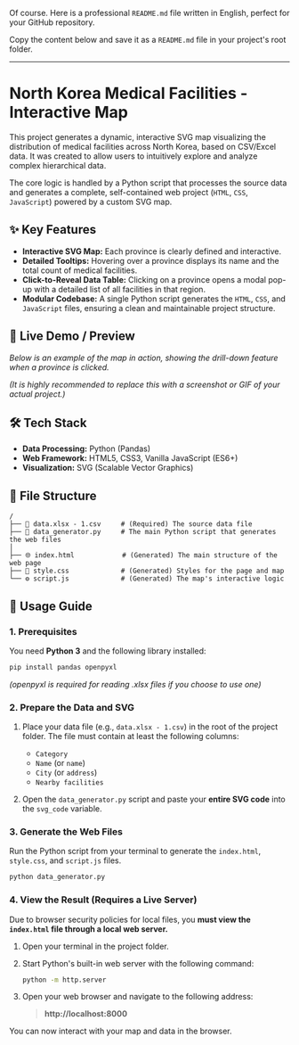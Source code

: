 Of course. Here is a professional `README.md` file written in English, perfect for your GitHub repository.

Copy the content below and save it as a `README.md` file in your project's root folder.

-----

# North Korea Medical Facilities - Interactive Map

This project generates a dynamic, interactive SVG map visualizing the distribution of medical facilities across North Korea, based on CSV/Excel data. It was created to allow users to intuitively explore and analyze complex hierarchical data.

The core logic is handled by a Python script that processes the source data and generates a complete, self-contained web project (`HTML`, `CSS`, `JavaScript`) powered by a custom SVG map.

## ✨ Key Features

  * **Interactive SVG Map:** Each province is clearly defined and interactive.
  * **Detailed Tooltips:** Hovering over a province displays its name and the total count of medical facilities.
  * **Click-to-Reveal Data Table:** Clicking on a province opens a modal pop-up with a detailed list of all facilities in that region.
  * **Modular Codebase:** A single Python script generates the `HTML`, `CSS`, and `JavaScript` files, ensuring a clean and maintainable project structure.

## 🚀 Live Demo / Preview

*Below is an example of the map in action, showing the drill-down feature when a province is clicked.*

*(It is highly recommended to replace this with a screenshot or GIF of your actual project.)*

## 🛠️ Tech Stack

  * **Data Processing:** Python (Pandas)
  * **Web Framework:** HTML5, CSS3, Vanilla JavaScript (ES6+)
  * **Visualization:** SVG (Scalable Vector Graphics)

## 📂 File Structure

```
/
├── 📄 data.xlsx - 1.csv     # (Required) The source data file
├── 🐍 data_generator.py     # The main Python script that generates the web files
│
├── 🌐 index.html            # (Generated) The main structure of the web page
├── 🎨 style.css             # (Generated) Styles for the page and map
└── ⚙️ script.js             # (Generated) The map's interactive logic
```

## 📖 Usage Guide

### 1\. Prerequisites

You need **Python 3** and the following library installed:

```bash
pip install pandas openpyxl
```

*(openpyxl is required for reading .xlsx files if you choose to use one)*

### 2\. Prepare the Data and SVG

1.  Place your data file (e.g., `data.xlsx - 1.csv`) in the root of the project folder. The file must contain at least the following columns:

      * `Category`
      * `Name` (or `name`)
      * `City` (or `address`)
      * `Nearby facilities`

2.  Open the `data_generator.py` script and paste your **entire SVG code** into the `svg_code` variable.

### 3\. Generate the Web Files

Run the Python script from your terminal to generate the `index.html`, `style.css`, and `script.js` files.

```bash
python data_generator.py
```

### 4\. View the Result (Requires a Live Server)

Due to browser security policies for local files, you **must view the `index.html` file through a local web server.**

1.  Open your terminal in the project folder.

2.  Start Python's built-in web server with the following command:

    ```bash
    python -m http.server
    ```

3.  Open your web browser and navigate to the following address:

    > **http://localhost:8000**

You can now interact with your map and data in the browser.
